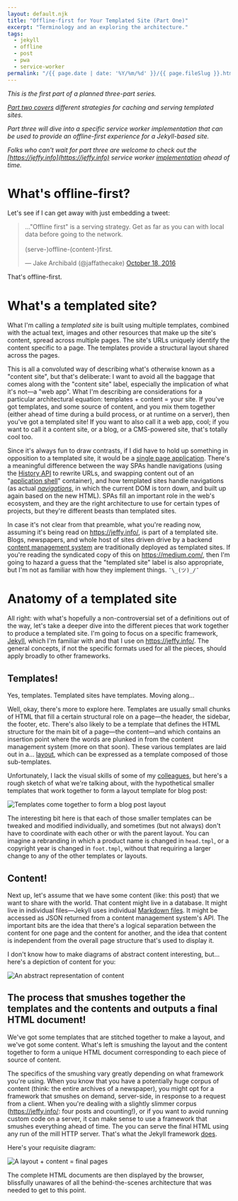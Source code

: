 ```yaml
---
layout: default.njk
title: "Offline-first for Your Templated Site (Part One)"
excerpt: "Terminology and an exploring the architecture."
tags:
  - jekyll
  - offline
  - post
  - pwa
  - service-worker
permalink: "/{{ page.date | date: '%Y/%m/%d' }}/{{ page.fileSlug }}.html"
---
```


_This is the first part of a planned three-part series._

_[Part two covers](https://jeffy.info/2017/01/24/offline-first-for-your-templated-site-part-2.html) different strategies for caching and serving templated sites._

_Part three will dive into a specific service worker implementation that can be
used to provide an offline-first experience for a Jekyll-based site._

_Folks who can't wait for part three are welcome to check out the
[https://jeffy.info](https://jeffy.info)
service worker [implementation](https://github.com/jeffposnick/jeffposnick.github.io/tree/work/src)
ahead of time._

# What's offline-first?

Let's see if I can get away with just embedding a tweet:

<blockquote class="twitter-tweet" data-lang="en"><p lang="en" dir="ltr">…&quot;Offline first&quot; is a serving strategy. Get as far as you can with local data before going to the network.<br><br>(serve-)offline-(content-)first.</p>&mdash; Jake Archibald (@jaffathecake) <a href="https://twitter.com/jaffathecake/status/788289680735436800">October 18, 2016</a></blockquote>
<script async src="https://platform.twitter.com/widgets.js" charset="utf-8"></script>

That's offline-first.

# What's a templated site?

What I'm calling a *templated site* is built using multiple templates, combined with the actual text, images and other resources that make up the site's content, spread across multiple pages. The site's URLs uniquely identify the content specific to a page. The templates provide a structural layout shared across the pages.

This is all a convoluted way of describing what's otherwise known as a "content site", but that's deliberate: I want to avoid all the baggage that comes along with the "content site" label, especially the implication of what it's not—a "web app". What I'm describing are considerations for a particular architectural equation: templates + content = your site. If you've got templates, and some source of content, and you mix them together (either ahead of time during a build process, or at runtime on a server), then you've got a templated site! If you want to also call it a web app, cool; if you want to call it a content site, or a blog, or a CMS-powered site, that's totally cool too.

Since it's always fun to draw contrasts, if I did have to hold up something in opposition to a templated site, it would be a [single page application](https://en.wikipedia.org/wiki/Single-page_application). There's a meaningful difference between the way SPAs handle navigations (using the [History API](https://developer.mozilla.org/en-US/docs/Web/API/History) to rewrite URLs, and swapping content out of an "[application shell](https://developers.google.com/web/updates/2015/11/app-shell)" container), and how templated sites handle navigations (as actual *[navigations](https://html.spec.whatwg.org/multipage/browsers.html#navigate)*, in which the current DOM is torn down, and built up again based on the new HTML). SPAs fill an important role in the web's ecosystem, and they are the right architecture to use for certain types of projects, but they're different beasts than templated sites.

In case it's not clear from that preamble, what you're reading now, assuming it's being read on https://jeffy.info/, is part of a templated site. Blogs, newspapers, and whole host of sites driven drive by a backend [content management system](https://en.wikipedia.org/wiki/Content_management_system) are traditionally deployed as templated sites. If you're reading the syndicated copy of this on https://medium.com/, then I'm going to hazard a guess that the "templated site" label is also appropriate, but I'm not as familiar with how they implement things. `¯\_(ツ)_/¯`

# Anatomy of a templated site

All right: with what's hopefully a non-controversial set of a definitions out of the way, let's take a deeper dive into the different pieces that work together to produce a templated site. I'm going to focus on a specific framework, [Jekyll](https://jekyllrb.com/), which I'm familiar with and that I use on https://jeffy.info/. The general concepts, if not the specific formats used for all the pieces, should apply broadly to other frameworks.

## Templates!

Yes, templates. Templated sites have templates. Moving along…

Well, okay, there's more to explore here. Templates are usually small chunks of HTML that fill a certain structural role on a page—the header, the sidebar, the footer, etc. There's also likely to be a template that defines the HTML structure for the main bit of a page—the content—and which contains an insertion point where the words are plunked in from the content management system (more on that soon). These various templates are laid out in a… [layout](http://jekyll.tips/jekyll-casts/layouts/), which can be expressed as a template composed of those sub-templates.

Unfortunately, I lack the visual skills of some of my [colleagues](https://jakearchibald.com/2014/offline-cookbook/#on-install-as-a-dependency), but here's a rough sketch of what we're talking about, with the hypothetical smaller templates that work together to form a layout template for blog post:

<img src="/assets/images/2016-11-02/blog_layout.svg" alt="Templates come together to form a blog post layout" class="half-width">

The interesting bit here is that each of those smaller templates can be tweaked and modified individually, and sometimes (but not always) don't have to coordinate with each other or with the parent layout. You can imagine a rebranding in which a product name is changed in `head.tmpl`, or a copyright year is changed in `foot.tmpl`, without that requiring a larger change to any of the other templates or layouts.

## Content!

Next up, let's assume that we have some content (like: this post) that we want to share with the world. That content might live in a database. It might live in individual files—Jekyll uses individual [Markdown files](https://jekyllrb.com/docs/posts/). It might be accessed as JSON returned from a content management system's API. The important bits are the idea that there's a logical separation between the content for one page and the content for another, and the idea that content is independent from the overall page structure that's used to display it.

I don't know how to make diagrams of abstract content interesting, but... here's a depiction of content for you:

<img src="/assets/images/2016-11-02/content.svg" alt="An abstract representation of content" class="half-width">

## The process that smushes together the templates and the contents and outputs a final HTML document!

We've got some templates that are stitched together to make a layout, and we've got some content. What's left is smushing the layout and the content together to form a unique HTML document corresponding to each piece of source of content.

The specifics of the smushing vary greatly depending on what framework you're using. When you know that you have a potentially huge corpus of content (think: the entire archives of a newspaper), you might opt for a framework that smushes on demand, server-side, in response to a request from a client. When you're dealing with a slightly slimmer corpus (https://jeffy.info/: four posts and counting!), or if you want to avoid running custom code on a server, it can make sense to use a framework that smushes everything ahead of time. The you can serve the final HTML using any run of the mill HTTP server. That's what the Jekyll framework [does](https://jekyllrb.com/docs/usage/).

Here's your requisite diagram:

<img src="/assets/images/2016-11-02/smushening.svg" alt="A layout + content = final pages" class="half-width">

The complete HTML documents are then displayed by the browser, blissfully unawares of all the behind-the-scenes architecture that was needed to get to this point.
